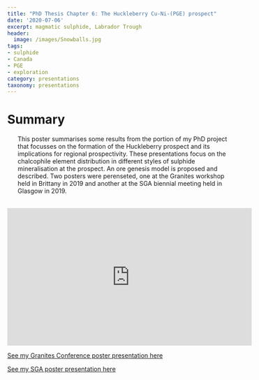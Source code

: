 ```yaml
---
title: "PhD Thesis Chapter 6: The Huckleberry Cu-Ni-(PGE) prospect"
date: '2020-07-06'
excerpt: magmatic sulphide, Labrador Trough
header:
  image: /images/Snowballs.jpg
tags:
- sulphide
- Canada
- PGE
- exploration
category: presentations
taxonomy: presentations
---
```

  
# Summary

<ul>This poster summarises some results from the portion of my PhD project that focusses on the formation of the Huckleberry prospect and its implications for regional prospectivity. These presentations focus on the chalcophile element distribution in different styles of sulphide mineralisation at the prospect. An ore genesis model is proposed and described. Two posters were perenseted, one at the Granites workshop held in Brittany in 2019 and another at the SGA biennial meeting held in Glasgow in 2019.</ul>

<br>

<iframe width="560" height="315" src="https://www.youtube.com/embed/NlWxNGs4H9M?start=2" frameborder="0" allow="accelerometer; autoplay; encrypted-media; gyroscope; picture-in-picture" allowfullscreen></iframe>

<br>
  
<a id="raw-url" href="https://github.com/WillDSmith1995/willsgeo/blob/master/assets/Granites.pdf">See my Granites Conference poster presentation here</a>


<a id="raw-url" href="https://github.com/WillDSmith1995/willsgeo/blob/master/assets/SGAPoster.pdf">See my SGA poster presentation here</a>
<br>  
  

  